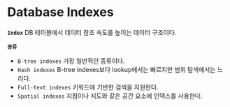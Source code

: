 # Database Indexes

**`Index`** DB 테이블에서 데이터 참조 속도를 높이는 데이터 구조이다.

**`종류`**

- `B-tree indexes` 가장 일반적인 종류이다.
- `Hash indexes` B-tree indexes보다 lookup에서는 빠르지만 범위 탐색에서는 느리다.
- `Full-text indexes`  키워드에 기반한 검색을 지원한다.
- `Spatial indexes` 지점이나 지도와 같은 공간 요소에 인덱스를 사용한다.